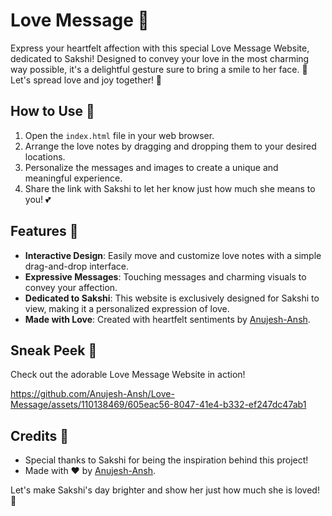 # Love Message 💖

Express your heartfelt affection with this special Love Message Website, dedicated to Sakshi! Designed to convey your love in the most charming way possible, it's a delightful gesture sure to bring a smile to her face. 💌 Let's spread love and joy together! 💞

## How to Use 🌹

1. Open the `index.html` file in your web browser.
2. Arrange the love notes by dragging and dropping them to your desired locations.
3. Personalize the messages and images to create a unique and meaningful experience.
4. Share the link with Sakshi to let her know just how much she means to you! 💕

## Features 🌟

- **Interactive Design**: Easily move and customize love notes with a simple drag-and-drop interface.
- **Expressive Messages**: Touching messages and charming visuals to convey your affection.
- **Dedicated to Sakshi**: This website is exclusively designed for Sakshi to view, making it a personalized expression of love.
- **Made with Love**: Created with heartfelt sentiments by [Anujesh-Ansh](https://github.com/Anujesh-Ansh).

## Sneak Peek 👀

Check out the adorable Love Message Website in action!

https://github.com/Anujesh-Ansh/Love-Message/assets/110138469/605eac56-8047-41e4-b332-ef247dc47ab1


## Credits 💖

- Special thanks to Sakshi for being the inspiration behind this project!
- Made with ❤️ by [Anujesh-Ansh](https://github.com/Anujesh-Ansh).

Let's make Sakshi's day brighter and show her just how much she is loved! 💞
